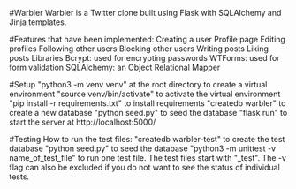 #Warbler
Warbler is a Twitter clone built using Flask with SQLAlchemy and Jinja templates.

#Features that have been implemented:
Creating a user
Profile page
Editing profiles
Following other users
Blocking other users
Writing posts
Liking posts
Libraries
Bcrypt: used for encrypting passwords
WTForms: used for form validation
SQLAlchemy: an Object Relational Mapper

#Setup
"python3 -m venv venv" at the root directory to create a virtual environment
"source venv/bin/activate" to activate the virtual environment
"pip install -r requirements.txt" to install requirements
"createdb warbler" to create a new database
"python seed.py" to seed the database
"flask run" to start the server at http://localhost:5000/

#Testing
How to run the test files:
"createdb warbler-test" to create the test database
"python seed.py" to seed the database
"python3 -m unittest -v name_of_test_file" to run one test file. The test files start with "_test". The -v flag can also be excluded if you do not want to see the status of individual tests.

